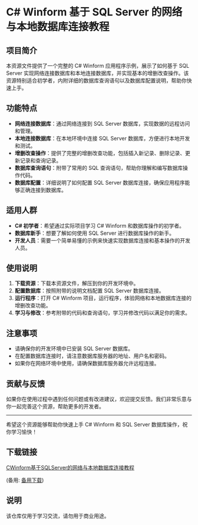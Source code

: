 # C# Winform 基于 SQL Server 的网络与本地数据库连接教程

## 项目简介

本资源文件提供了一个完整的 C# Winform 应用程序示例，展示了如何基于 SQL Server 实现网络连接数据库和本地连接数据库，并实现基本的增删改查操作。该资源特别适合初学者，内附详细的数据库查询语句以及数据库配置说明，帮助你快速上手。

## 功能特点

- **网络连接数据库**：通过网络连接到 SQL Server 数据库，实现数据的远程访问和管理。
- **本地连接数据库**：在本地环境中连接 SQL Server 数据库，方便进行本地开发和测试。
- **增删改查操作**：提供了完整的增删改查功能，包括插入新记录、删除记录、更新记录和查询记录。
- **数据库查询语句**：附带了常用的 SQL 查询语句，帮助你理解和编写数据库操作代码。
- **数据库配置**：详细说明了如何配置 SQL Server 数据库连接，确保应用程序能够正确连接到数据库。

## 适用人群

- **C# 初学者**：希望通过实际项目学习 C# Winform 和数据库操作的初学者。
- **数据库新手**：想要了解如何使用 SQL Server 进行数据库操作的新手。
- **开发人员**：需要一个简单易懂的示例来快速实现数据库连接和基本操作的开发人员。

## 使用说明

1. **下载资源**：下载本资源文件，解压到你的开发环境中。
2. **配置数据库**：按照附带的说明文档配置 SQL Server 数据库连接。
3. **运行程序**：打开 C# Winform 项目，运行程序，体验网络和本地数据库连接的增删改查功能。
4. **学习与修改**：参考附带的代码和查询语句，学习并修改代码以满足你的需求。

## 注意事项

- 请确保你的开发环境中已安装 SQL Server 数据库。
- 在配置数据库连接时，请注意数据库服务器的地址、用户名和密码。
- 如果你在网络环境中使用，请确保数据库服务器允许远程连接。

## 贡献与反馈

如果你在使用过程中遇到任何问题或有改进建议，欢迎提交反馈。我们非常乐意与你一起完善这个资源，帮助更多的开发者。

---

希望这个资源能够帮助你快速上手 C# Winform 和 SQL Server 数据库操作，祝你学习愉快！

## 下载链接
[CWinform基于SQLServer的网络与本地数据库连接教程](https://pan.quark.cn/s/56731f5cf273) 

(备用: [备用下载](https://pan.baidu.com/s/1-5sq5PLOl3szz9t84v_oJw?pwd=1234))

## 说明

该仓库仅用于学习交流，请勿用于商业用途。
